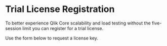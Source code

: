 # Trial License Registration

To better experience Qlik Core scalability and load testing without the five-session limit you can register for a trial license.

Use the form below to request a license key.